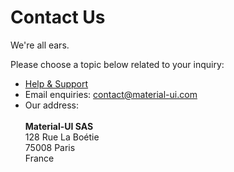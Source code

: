 # Contact Us

<p class="description">We're all ears.</p>

Please choose a topic below related to your inquiry:

- [Help & Support](/getting-started/support/)
- Email enquiries: [contact@material-ui.com](mailto:contact@material-ui.com)
- Our address:<br /><br />
  **Material-UI SAS**<br />
  128 Rue La Boétie<br />
  75008 Paris<br />
  France
